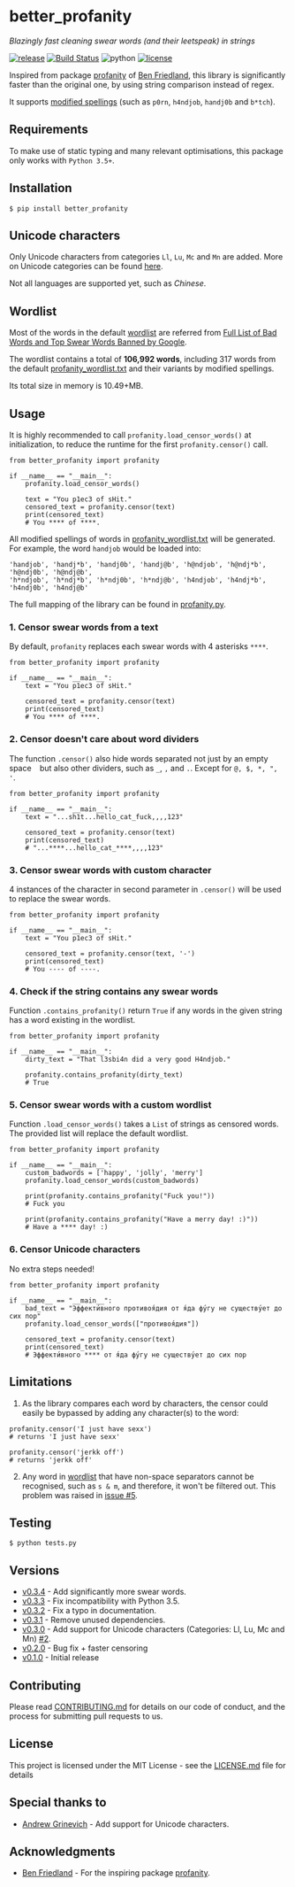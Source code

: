 # better_profanity
*Blazingly fast cleaning swear words (and their leetspeak) in strings*

[![release](https://img.shields.io/badge/dynamic/json.svg?label=release&url=https%3A%2F%2Fpypi.org%2Fpypi%2Fbetter-profanity%2Fjson&query=%24.info.version&colorB=blue)](https://github.com/snguyenthanh/better_profanity/releases/latest)
[![Build Status](https://travis-ci.com/snguyenthanh/better_profanity.svg?branch=master)](https://travis-ci.com/snguyenthanh/better_profanity)
![python](https://img.shields.io/badge/python-3.5%2B-blue.svg)
[![license](https://img.shields.io/github/license/mashape/apistatus.svg?style=popout)](https://github.com/snguyenthanh/better_profanity/blob/master/LICENSE)


Inspired from package [profanity](https://github.com/ben174/profanity) of [Ben Friedland](https://github.com/ben174), this library is significantly faster than the original one, by using string comparison instead of regex.

It supports [modified spellings](https://en.wikipedia.org/wiki/Leet) (such as `p0rn`, `h4ndjob`, `handj0b` and `b*tch`).

## Requirements
To make use of static typing and many relevant optimisations, this package only works with `Python 3.5+`.

## Installation
```
$ pip install better_profanity
```

## Unicode characters

Only Unicode characters from categories `Ll`, `Lu`, `Mc` and `Mn` are added. More on Unicode categories can be found [here][unicode category link].

[unicode category link]: https://en.wikipedia.org/wiki/Template:General_Category_(Unicode)

Not all languages are supported yet, such as *Chinese*.

## Wordlist
Most of the words in the default [wordlist](./better_profanity/profanity_wordlist.txt) are referred from [Full List of Bad Words and Top Swear Words Banned by Google](https://github.com/RobertJGabriel/Google-profanity-words).

The wordlist contains a total of __106,992 words__, including 317 words from the default [profanity_wordlist.txt](./better_profanity/profanity_wordlist.txt) and their variants by modified spellings.

Its total size in memory is 10.49+MB.

## Usage
It is highly recommended to call `profanity.load_censor_words()` at initialization, to reduce the runtime for the first `profanity.censor()` call.

```
from better_profanity import profanity

if __name__ == "__main__":
    profanity.load_censor_words()
    
    text = "You p1ec3 of sHit."
    censored_text = profanity.censor(text)
    print(censored_text)
    # You **** of ****.
```

All modified spellings of words in [profanity_wordlist.txt](./better_profanity/profanity_wordlist.txt) will be generated. For example, the word `handjob` would be loaded into:

```
'handjob', 'handj*b', 'handj0b', 'handj@b', 'h@ndjob', 'h@ndj*b', 'h@ndj0b', 'h@ndj@b',
'h*ndjob', 'h*ndj*b', 'h*ndj0b', 'h*ndj@b', 'h4ndjob', 'h4ndj*b', 'h4ndj0b', 'h4ndj@b'
```

The full mapping of the library can be found in [profanity.py](./better_profanity/profanity.py#L9-L18).

### 1. Censor swear words from a text
By default, `profanity` replaces each swear words with 4 asterisks `****`.

```
from better_profanity import profanity

if __name__ == "__main__":
    text = "You p1ec3 of sHit."

    censored_text = profanity.censor(text)
    print(censored_text)
    # You **** of ****.
```

### 2. Censor doesn't care about word dividers
The function `.censor()` also hide words separated not just by an empty space ` ` but also other dividers, such as `_`, `,` and `.`. Except for `@, $, *, ", '`.

```
from better_profanity import profanity

if __name__ == "__main__":
    text = "...sh1t...hello_cat_fuck,,,,123"

    censored_text = profanity.censor(text)
    print(censored_text)
    # "...****...hello_cat_****,,,,123"
```

### 3. Censor swear words with custom character
4 instances of the character in second parameter in `.censor()` will be used to replace the swear words.

```
from better_profanity import profanity

if __name__ == "__main__":
    text = "You p1ec3 of sHit."

    censored_text = profanity.censor(text, '-')
    print(censored_text)
    # You ---- of ----.
```

### 4. Check if the string contains any swear words
Function `.contains_profanity()` return `True` if any words in the given string has a word existing in the wordlist.

```
from better_profanity import profanity

if __name__ == "__main__":
    dirty_text = "That l3sbi4n did a very good H4ndjob."

    profanity.contains_profanity(dirty_text)
    # True
```

### 5. Censor swear words with a custom wordlist
Function `.load_censor_words()` takes a `List` of strings as censored words.
The provided list will replace the default wordlist.

```
from better_profanity import profanity

if __name__ == "__main__":
    custom_badwords = ['happy', 'jolly', 'merry']
    profanity.load_censor_words(custom_badwords)

    print(profanity.contains_profanity("Fuck you!"))
    # Fuck you

    print(profanity.contains_profanity("Have a merry day! :)"))
    # Have a **** day! :)
```

### 6. Censor Unicode characters
No extra steps needed!

```
from better_profanity import profanity

if __name__ == "__main__":
    bad_text = "Эффекти́вного противоя́дия от я́да фу́гу не существу́ет до сих пор"
    profanity.load_censor_words(["противоя́дия"])

    censored_text = profanity.censor(text)
    print(censored_text)
    # Эффекти́вного **** от я́да фу́гу не существу́ет до сих пор
```

## Limitations

1. As the library compares each word by characters, the censor could easily be bypassed by adding any character(s) to the word:

```
profanity.censor('I just have sexx')
# returns 'I just have sexx'

profanity.censor('jerkk off')
# returns 'jerkk off'
```

2. Any word in [wordlist](https://github.com/snguyenthanh/better_profanity/blob/master/better_profanity/profanity_wordlist.txt) that have non-space separators cannot be recognised, such as `s & m`, and therefore, it won't be filtered out. This problem was raised in [issue #5](https://github.com/snguyenthanh/better_profanity/issues/5).

## Testing
```
$ python tests.py
```

## Versions

- [v0.3.4](https://github.com/snguyenthanh/better_profanity/releases/tag/0.3.4) - Add significantly more swear words.
- [v0.3.3](https://github.com/snguyenthanh/better_profanity/releases/tag/0.3.3) - Fix incompatibility with Python 3.5.
- [v0.3.2](https://github.com/snguyenthanh/better_profanity/releases/tag/0.3.2) - Fix a typo in documentation.
- [v0.3.1](https://github.com/snguyenthanh/better_profanity/releases/tag/0.3.1) - Remove unused dependencies.
- [v0.3.0](https://github.com/snguyenthanh/better_profanity/releases/tag/0.3.0) - Add support for Unicode characters (Categories: Ll, Lu, Mc and Mn) [#2](https://github.com/snguyenthanh/better_profanity/pull/2).
- [v0.2.0](https://github.com/snguyenthanh/better_profanity/releases/tag/0.2) - Bug fix + faster censoring
- [v0.1.0](https://github.com/snguyenthanh/better_profanity/releases/tag/v0.1) - Initial release

## Contributing
Please read [CONTRIBUTING.md](./CONTRIBUTING.md) for details on our code of conduct, and the process for submitting pull requests to us.

## License
This project is licensed under the MIT License - see the [LICENSE.md](LICENSE.md) file for details

## Special thanks to
- [Andrew Grinevich](https://github.com/Derfirm) - Add support for Unicode characters.

## Acknowledgments
- [Ben Friedland](https://github.com/ben174) - For the inspiring package [profanity](https://github.com/ben174/profanity).
